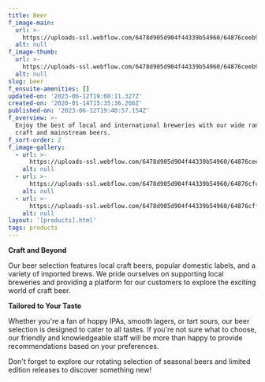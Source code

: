 ```yaml
---
title: Beer
f_image-main:
  url: >-
    https://uploads-ssl.webflow.com/6478d905d904f44339b54960/64876ceeb91772dfd2bb1c19_beer-1.jpg
  alt: null
f_image-thumb:
  url: >-
    https://uploads-ssl.webflow.com/6478d905d904f44339b54960/64876ceeb91772dfd2bb1c19_beer-1.jpg
  alt: null
slug: beer
f_ensuite-amenities: []
updated-on: '2023-06-12T19:08:11.327Z'
created-on: '2020-01-14T15:35:36.266Z'
published-on: '2023-06-12T19:40:57.154Z'
f_overview: >-
  Enjoy the best of local and international breweries with our wide range of
  craft and mainstream beers.
f_sort-order: 2
f_image-gallery:
  - url: >-
      https://uploads-ssl.webflow.com/6478d905d904f44339b54960/64876ceeb91772dfd2bb1c19_beer-1.jpg
    alt: null
  - url: >-
      https://uploads-ssl.webflow.com/6478d905d904f44339b54960/64876cfce05edb7ed3d9d3cd_beer-2.jpg
    alt: null
  - url: >-
      https://uploads-ssl.webflow.com/6478d905d904f44339b54960/64876cffb91772dfd2bb2d41_beer-3.jpg
    alt: null
layout: '[products].html'
tags: products
---
```


**Craft and Beyond**

Our beer selection features local craft beers, popular domestic labels, and a variety of imported brews. We pride ourselves on supporting local breweries and providing a platform for our customers to explore the exciting world of craft beer.

**Tailored to Your Taste**

Whether you're a fan of hoppy IPAs, smooth lagers, or tart sours, our beer selection is designed to cater to all tastes. If you're not sure what to choose, our friendly and knowledgeable staff will be more than happy to provide recommendations based on your preferences.

Don't forget to explore our rotating selection of seasonal beers and limited edition releases to discover something new!

